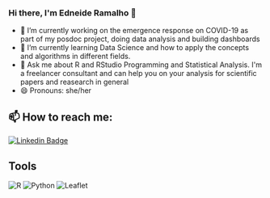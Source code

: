 ### Hi there, I'm Edneide Ramalho 👋
- 🔭 I’m currently working on the emergence response on COVID-19 as part of my posdoc project, doing data analysis and building dashboards
- 🌱 I’m currently learning Data Science and how to apply the concepts and algorithms in different fields.
- 💬 Ask me about R and RStudio Programming and Statistical Analysis. I'm a freelancer consultant and can help you on your analysis for scientific papers and reasearch in general
- 😄 Pronouns: she/her

## 📫 How to reach me: 

[![Linkedin Badge](https://img.shields.io/badge/LinkedIn-0077B5?style=for-the-badge&logo=linkedin&logoColor=white)](https://www.linkedin.com/in/edneide-ramalho-05054ba2/)


## Tools
![R](https://img.shields.io/badge/r-%23276DC3.svg?style=for-the-badge&logo=r&logoColor=white) ![Python](https://img.shields.io/badge/Python-FFD43B?style=for-the-badge&logo=python&logoColor=darkgreen) ![Leaflet](https://img.shields.io/badge/Leaflet-199900?style=for-the-badge&logo=Leaflet&logoColor=white) 



